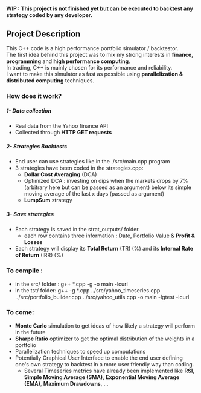 #### WIP : This project is not finished yet but can be executed to backtest any strategy coded by any developer.

## Project Description
This C++ code is a high performance portfolio simulator / backtestor.    
The first idea behind this project was to mix my strong interests in **finance**, **programming** and **high performance computing**.  
In trading, C++ is mainly chosen for its performance and reliability.  
I want to make this simulator as fast as possible using **parallelization & distributed computing** techniques.

### How does it work?

##### 1- Data collection
  - Real data from the Yahoo finance API
  - Collected through **HTTP GET requests**

##### 2- Strategies Backtests
  - End user can use strategies like in the ./src/main.cpp program
  - 3 strategies have been coded in the strategies.cpp:
    *  **Dollar Cost Averaging** (DCA)
    *  Optimized DCA : investing on dips when the markets drops by 7% (arbitrary here but can be passed as an argument) below its simple moving average of the last x days (passed as argument)
    *  **LumpSum** strategy

##### 3- Save strategies
 - Each strategy is saved in the strat_outputs/ folder.
   * each row contains three information : Date, Portfolio Value & **Profit & Losses**
- Each strategy will display its **Total Return** (TR) (%) and its **Internal Rate of Return** (IRR) (%)


### To compile : 
*  in the src/ folder : g++ *.cpp -g -o main -lcurl
*  in the tst/ folder:  g++ -g *.cpp ../src/yahoo_timeseries.cpp ../src/portfolio_builder.cpp ../src/yahoo_utils.cpp -o main -lgtest -lcurl



### To come:
*  **Monte Carlo** simulation to get ideas of how likely a strategy will perform in the future
*  **Sharpe Ratio** optimizer to get the optimal distribution of the weights in a portfolio
*  Parallelization techniques to speed up computations
*  Potentially Graphical User Interface to enable the end user defining one's own strategy to backtest in a more user friendly way than coding.
    -  Several Timeseries metrics have already been implemented like **RSI**, **Simple Moving Average (SMA)**, **Exponential Moving Average (EMA)**, **Maximum Drawdowns**, ...
